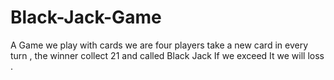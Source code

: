 # Black-Jack-Game

A Game we play with cards we are four players take a new card in every turn , the winner collect 21 and called Black Jack If we exceed It we will loss .
 
